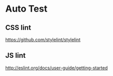 # Auto Test 







## CSS lint


https://github.com/stylelint/stylelint



## JS lint


http://eslint.org/docs/user-guide/getting-started













